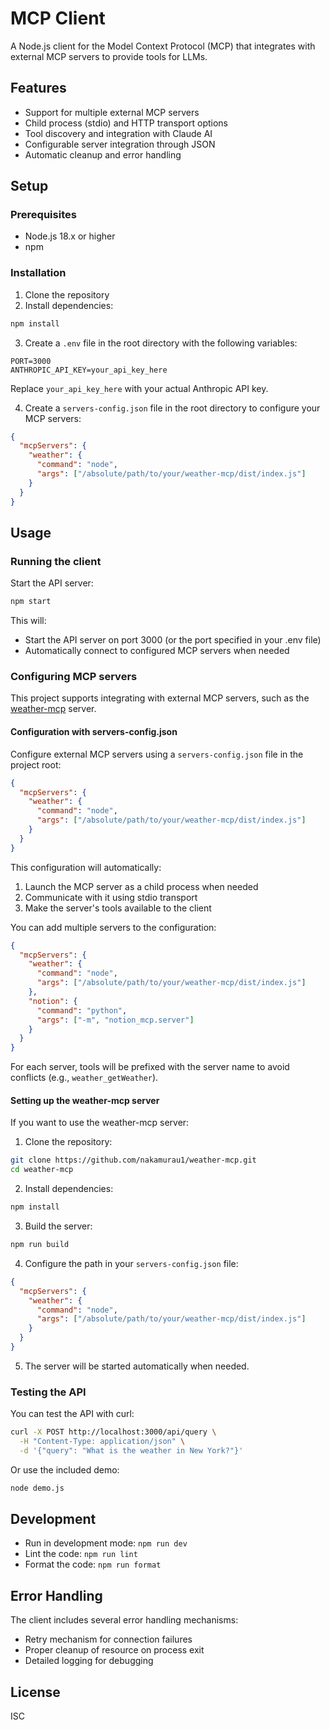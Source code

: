 # MCP Client

A Node.js client for the Model Context Protocol (MCP) that integrates with external MCP servers to provide tools for LLMs.

## Features

- Support for multiple external MCP servers
- Child process (stdio) and HTTP transport options
- Tool discovery and integration with Claude AI
- Configurable server integration through JSON
- Automatic cleanup and error handling

## Setup

### Prerequisites

- Node.js 18.x or higher
- npm

### Installation

1. Clone the repository
2. Install dependencies:

```bash
npm install
```

3. Create a `.env` file in the root directory with the following variables:

```
PORT=3000
ANTHROPIC_API_KEY=your_api_key_here
```

Replace `your_api_key_here` with your actual Anthropic API key.

4. Create a `servers-config.json` file in the root directory to configure your MCP servers:

```json
{
  "mcpServers": {
    "weather": {
      "command": "node",
      "args": ["/absolute/path/to/your/weather-mcp/dist/index.js"]
    }
  }
}
```

## Usage

### Running the client

Start the API server:

```bash
npm start
```

This will:
- Start the API server on port 3000 (or the port specified in your .env file)
- Automatically connect to configured MCP servers when needed

### Configuring MCP servers

This project supports integrating with external MCP servers, such as the [weather-mcp](https://github.com/nakamurau1/weather-mcp) server.

#### Configuration with servers-config.json

Configure external MCP servers using a `servers-config.json` file in the project root:

```json
{
  "mcpServers": {
    "weather": {
      "command": "node",
      "args": ["/absolute/path/to/your/weather-mcp/dist/index.js"]
    }
  }
}
```

This configuration will automatically:
1. Launch the MCP server as a child process when needed
2. Communicate with it using stdio transport
3. Make the server's tools available to the client

You can add multiple servers to the configuration:

```json
{
  "mcpServers": {
    "weather": {
      "command": "node",
      "args": ["/absolute/path/to/your/weather-mcp/dist/index.js"]
    },
    "notion": {
      "command": "python",
      "args": ["-m", "notion_mcp.server"]
    }
  }
}
```

For each server, tools will be prefixed with the server name to avoid conflicts (e.g., `weather_getWeather`).

#### Setting up the weather-mcp server

If you want to use the weather-mcp server:

1. Clone the repository:

```bash
git clone https://github.com/nakamurau1/weather-mcp.git
cd weather-mcp
```

2. Install dependencies:

```bash
npm install
```

3. Build the server:

```bash
npm run build
```

4. Configure the path in your `servers-config.json` file:

```json
{
  "mcpServers": {
    "weather": {
      "command": "node",
      "args": ["/absolute/path/to/your/weather-mcp/dist/index.js"]
    }
  }
}
```

5. The server will be started automatically when needed.

### Testing the API

You can test the API with curl:

```bash
curl -X POST http://localhost:3000/api/query \
  -H "Content-Type: application/json" \
  -d '{"query": "What is the weather in New York?"}'
```

Or use the included demo:

```bash
node demo.js
```

## Development

- Run in development mode: `npm run dev`
- Lint the code: `npm run lint`
- Format the code: `npm run format`

## Error Handling

The client includes several error handling mechanisms:
- Retry mechanism for connection failures
- Proper cleanup of resource on process exit
- Detailed logging for debugging

## License

ISC
